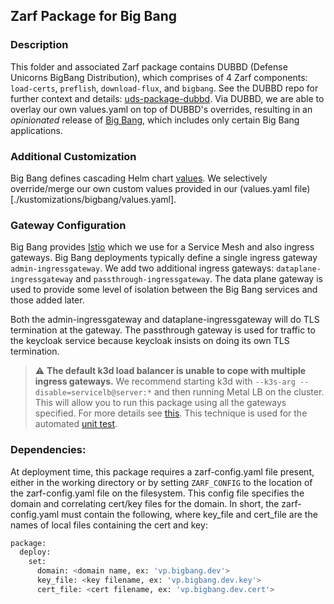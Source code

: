 ## Zarf Package for Big Bang

### Description

This folder and associated Zarf package contains DUBBD (Defense Unicorns BigBang Distribution), which
comprises of 4 Zarf components: `load-certs`, `preflish`, `download-flux`, and `bigbang`. See the DUBBD
repo for further context and details: [uds-package-dubbd](https://github.com/defenseunicorns/uds-package-dubbd).
Via DUBBD, we are able to overlay our own values.yaml on top of DUBBD's overrides, resulting in an _opinionated_
release of [Big Bang](https://docs-bigbang.dso.mil/latest/), which includes only certain Big Bang applications.

### Additional Customization

Big Bang defines cascading Helm chart
[values](https://docs-bigbang.dso.mil/latest/docs/understanding-bigbang/configuration/base-config/#Values).
We selectively override/merge our own custom values provided in our
(values.yaml file)[./kustomizations/bigbang/values.yaml].

### Gateway Configuration

Big Bang provides [Istio](https://istio.io/) which we use for a Service Mesh
and also ingress gateways. Big Bang deployments typically define a single
ingress gateway `admin-ingressgateway`. We add two additional ingress
gateways: `dataplane-ingressgateway` and `passthrough-ingressgateway`. The
data plane gateway is used to provide some level of isolation between the Big
Bang services and those added later.

Both the admin-ingressgateway and dataplane-ingressgateway will do TLS
termination at the gateway. The passthrough gateway is used for traffic to
the keycloak service because keycloak insists on doing its own TLS termination.

> ⚠️ **The default k3d load balancer is
> unable to cope with multiple ingress gateways.** We recommend starting k3d
> with `--k3s-arg --disable=servicelb@server:*` and then running Metal LB on
> the cluster. This will allow you to run this package using all the gateways
> specified. For more details see
> [this](https://github.com/keunlee/k3d-metallb-starter-kit). This
> technique is used for the automated
> [unit test](../test/dco_core_package_test.go).

### Dependencies:

At deployment time, this package requires a zarf-config.yaml file present, either in the working directory
or by setting `ZARF_CONFIG` to the location of the zarf-config.yaml file on the filesystem. This config file
specifies the domain and correlating cert/key files for the domain. In short, the zarf-config.yaml must 
contain the following, where key_file and cert_file are the names of local files containing the cert and key:
```bash
package:
  deploy:
    set:
      domain: <domain name, ex: 'vp.bigbang.dev'>
      key_file: <key filename, ex: 'vp.bigbang.dev.key'>
      cert_file: <cert filename, ex: 'vp.bigbang.dev.cert'>
```
